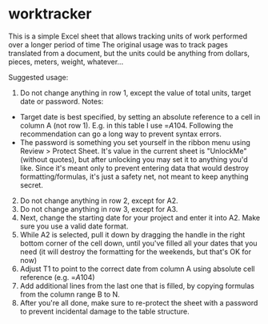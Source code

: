 # worktracker
This is a simple Excel sheet that allows tracking units of work performed over a longer period of time
The original usage was to track pages translated from a document, but the units could be anything from dollars, pieces, meters, weight, whatever...

Suggested usage:
1. Do not change anything in row 1, except the value of total units, target date or password.
Notes:
- Target date is best specified, by setting an absolute reference to a cell in column A (not row 1). E.g. in this table I use =$A$104. Following the recommendation can go a long way to prevent syntax errors.
- The password is something you set yourself in the ribbon menu using Review > Protect Sheet. It's value in the current sheet is "UnlockMe" (without quotes), but after unlocking you may set it to anything you'd like. Since it's meant only to prevent entering data that would destroy formatting/formulas, it's just a safety net, not meant to keep anything secret.
2. Do not change anything in row 2, except for A2.
3. Do not change anything in row 3, except for A3.
4. Next, change the starting date for your project and enter it into A2. Make sure you use a valid date format.
5. While A2 is selected, pull it down by dragging the handle in the right bottom corner of the cell down, until you've filled all your dates that you need (it will destroy the formatting for the weekends, but that's OK for now)
6. Adjust T1 to point to the correct date from column A using absolute cell reference (e.g. =$A$104)
7. Add additional lines from the last one that is filled, by copying formulas from the column range B to N.
8. After you're all done, make sure to re-protect the sheet with a password to prevent incidental damage to the table structure.
